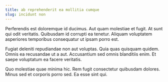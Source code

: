```yaml
---
title: ab reprehenderit ea mollitia cumque
slug: incidunt non
---
```


Perferendis est doloremque id ducimus. Aut quam molestiae et fugit. At sunt qui odit veritatis. Quibusdam id corrupti ea tenetur. Aliquam voluptatem asperiores temporibus consequatur ut ipsam porro est.

Fugiat deleniti repudiandae non aut voluptas. Quia quas quisquam quidem. Omnis ea recusandae ut a aut. Accusantium sed omnis blanditiis enim. Et saepe voluptatum ea facere veritatis.

Quo molestiae quae minima hic. Rem fugit consectetur quibusdam dolores. Minus sed et corporis porro sed. Ea esse sint qui.
